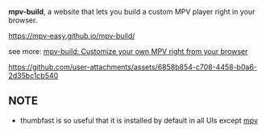 **mpv-build**, a website that lets you build a custom MPV player right in your browser.

https://mpv-easy.github.io/mpv-build/

see more: [mpv-build: Customize your own MPV right from your browser](https://github.com/mpv-easy/mpv-easy/blob/main/blog/customize-your-own-mpv-right-from-your-browser.md)

https://github.com/user-attachments/assets/6858b854-c708-4458-b0a6-2d35bc1cb540


## NOTE

- thumbfast is so useful that it is installed by default in all UIs except [mpv](https://github.com/po5/thumbfast?tab=readme-ov-file#ui-support)
